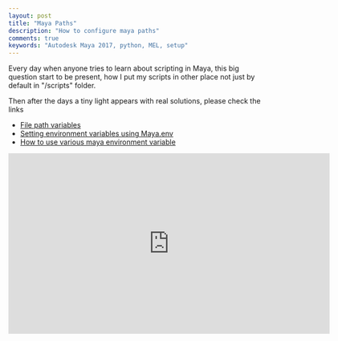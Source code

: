 ```yaml
---
layout: post
title: "Maya Paths"
description: "How to configure maya paths"
comments: true
keywords: "Autodesk Maya 2017, python, MEL, setup"
---
```


Every day when anyone tries to learn about scripting in Maya, this big question start to be present, how I put my scripts in other place not just by default in "/scripts" folder. 

Then after the days a tiny light appears with real solutions, please check the links



-  [File path variables](https://knowledge.autodesk.com/support/maya/learn-explore/caas/CloudHelp/cloudhelp/2016/ENU/Maya/files/GUID-228CCA33-4AFE-4380-8C3D-18D23F7EAC72-htm.html)
-  [Setting environment variables using Maya.env](https://knowledge.autodesk.com/support/maya/learn-explore/caas/CloudHelp/cloudhelp/2016/ENU/Maya/files/GUID-8EFB1AC1-ED7D-4099-9EEE-624097872C04-htm.html)
-  [How to use various maya environment variable](http://www.worldofmaya.com/t_envvars.html)



<iframe src="https://player.vimeo.com/video/81537591?byline=0&portrait=0" width="640" height="360" frameborder="0" webkitallowfullscreen mozallowfullscreen allowfullscreen></iframe>

